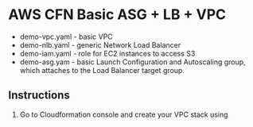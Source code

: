 AWS CFN Basic ASG + LB + VPC
=========================

 - demo-vpc.yaml - basic VPC 
 - demo-nlb.yaml - generic Network Load Balancer
 - demo-iam.yaml - role for EC2 instances to access S3
 - demo-asg.yam - basic Launch Configuration and Autoscaling group, which attaches to the Load Balancer target group.

Instructions
---------------

 1. Go to Cloudformation console and create your VPC stack using 

<!--stackedit_data:
eyJoaXN0b3J5IjpbLTg5NzI2NzA2XX0=
-->